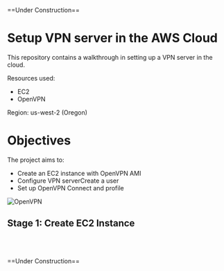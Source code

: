 ==Under Construction==
<h1>Setup VPN server in the AWS Cloud</h1>

This repository contains a walkthrough in setting up a VPN server in the cloud. 

Resources used:
- EC2
- OpenVPN

Region: us-west-2 (Oregon)

<h1>Objectives</h1>
The project aims to:
<ul>
  <li>Create an EC2 instance with OpenVPN AMI</li>
  <li>Configure VPN server</li?
  <li>Create a user</li>
  <li>Set up OpenVPN Connect and profile</li>
</ul>
  <img src="" alt="OpenVPN">

<h2>Stage 1: Create EC2 Instance</h2>
<p><br><br>

==Under Construction==
